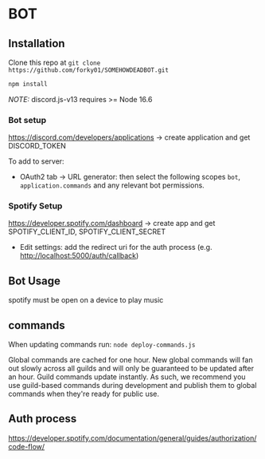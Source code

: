 # BOT

## Installation

Clone this repo at `git clone https://github.com/forky01/SOMEHOWDEADBOT.git`

```sh
npm install
```

_NOTE:_ discord.js-v13 requires >= Node 16.6

### Bot setup

<https://discord.com/developers/applications> -> create application and get DISCORD_TOKEN

To add to server:

- OAuth2 tab -> URL generator: then select the following scopes `bot`, `application.commands` and any relevant bot permissions.

### Spotify Setup

<https://developer.spotify.com/dashboard> -> create app and get SPOTIFY_CLIENT_ID, SPOTIFY_CLIENT_SECRET

- Edit settings: add the redirect uri for the auth process (e.g. <http://localhost:5000/auth/callback>)

## Bot Usage

spotify must be open on a device to play music

## commands

When updating commands run: `node deploy-commands.js`

Global commands are cached for one hour. New global commands will fan out slowly across all guilds and will only be guaranteed to be updated after an hour. Guild commands update instantly. As such, we recommend you use guild-based commands during development and publish them to global commands when they're ready for public use.

## Auth process

<https://developer.spotify.com/documentation/general/guides/authorization/code-flow/>
